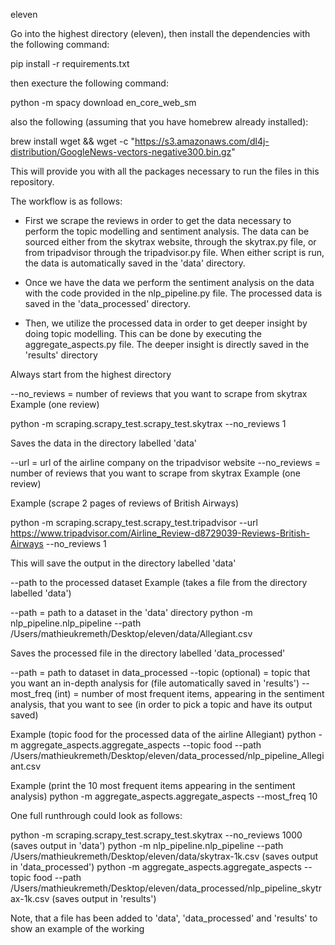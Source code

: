eleven



Go into the highest directory (eleven), then install the dependencies with the following command:

pip install -r requirements.txt

then execture the following command:

python -m spacy download en_core_web_sm

also the following (assuming that you have homebrew already installed):

brew install wget && wget -c "https://s3.amazonaws.com/dl4j-distribution/GoogleNews-vectors-negative300.bin.gz"

This will provide you with all the packages necessary to run the files in this repository.



The workflow is as follows:

- First we scrape the reviews in order to get the data necessary to perform the topic modelling and sentiment analysis.
The data can be sourced either from the skytrax website, through the skytrax.py file, or from tripadvisor through the tripadvisor.py file. When either script is run, the data is automatically saved in the 'data' directory.

- Once we have the data we perform the sentiment analysis on the data with the code provided in the nlp_pipeline.py file. The processed data is saved in the 'data_processed' directory.

- Then, we utilize the processed data in order to get deeper insight by doing topic modelling. This can be done by executing the aggregate_aspects.py file. The deeper insight is directly saved in the 'results' directory




Always start from the highest directory

--no_reviews = number of reviews that you want to scrape from skytrax
Example (one review)

python -m scraping.scrapy_test.scrapy_test.skytrax --no_reviews 1

Saves the data in the directory labelled 'data'




--url = url of the airline company on the tripadvisor website
--no_reviews = number of reviews that you want to scrape from skytrax
Example (one review)

Example (scrape 2 pages of reviews of British Airways)

python -m scraping.scrapy_test.scrapy_test.tripadvisor --url https://www.tripadvisor.com/Airline_Review-d8729039-Reviews-British-Airways --no_reviews 1

This will save the output in the directory labelled 'data'




--path to the processed dataset
Example (takes a file from the directory labelled 'data')

--path = path to a dataset in the 'data' directory
python -m nlp_pipeline.nlp_pipeline --path /Users/mathieukremeth/Desktop/eleven/data/Allegiant.csv

Saves the processed file in the directory labelled 'data_processed'





--path = path to dataset in data_processed 
--topic (optional) = topic that you want an in-depth analysis for (file automatically saved in 'results')
--most_freq (int) = number of most frequent items, appearing in the sentiment analysis, that you want to see (in order to pick a topic and have its output saved)

Example (topic food for the processed data of the airline Allegiant)
python -m aggregate_aspects.aggregate_aspects --topic food --path /Users/mathieukremeth/Desktop/eleven/data_processed/nlp_pipeline_Allegiant.csv

Example (print the 10 most frequent items appearing in the sentiment analysis)
python -m aggregate_aspects.aggregate_aspects --most_freq 10





One full runthrough could look as follows:

python -m scraping.scrapy_test.scrapy_test.skytrax --no_reviews 1000 (saves output in 'data')
python -m nlp_pipeline.nlp_pipeline --path /Users/mathieukremeth/Desktop/eleven/data/skytrax-1k.csv (saves output in 'data_processed')
python -m aggregate_aspects.aggregate_aspects --topic food --path /Users/mathieukremeth/Desktop/eleven/data_processed/nlp_pipeline_skytrax-1k.csv (saves output in 'results')

Note, that a file has been added to 'data', 'data_processed' and 'results' to show an example of the working


